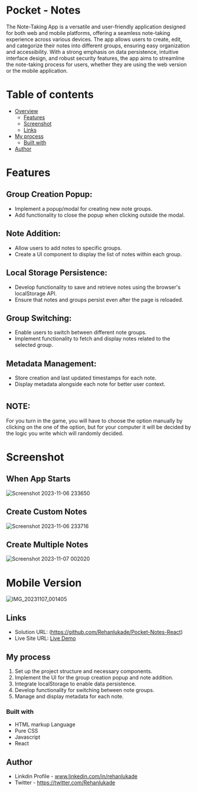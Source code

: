 # **Pocket - Notes**

The Note-Taking App is a versatile and user-friendly application designed for both web and mobile platforms, offering a seamless note-taking experience across various devices. The app allows users to create, edit, and categorize their notes into different groups, ensuring easy organization and accessibility. With a strong emphasis on data persistence, intuitive interface design, and robust security features, the app aims to streamline the note-taking process for users, whether they are using the web version or the mobile application.

# Table of contents

- [Overview](#overview)
  - [Features](Featurese)
  - [Screenshot](#screenshot)
  - [Links](#links)
- [My process](#my-process)
  - [Built with](#built-with)
- [Author](#author)


# Features

## Group Creation Popup:

- Implement a popup/modal for creating new note groups.
- Add functionality to close the popup when clicking outside the modal.

## Note Addition:

- Allow users to add notes to specific groups.
- Create a UI component to display the list of notes within each group.

## Local Storage Persistence:

- Develop functionality to save and retrieve notes using the browser's localStorage API.
- Ensure that notes and groups persist even after the page is reloaded.

## Group Switching:

- Enable users to switch between different note groups.
- Implement functionality to fetch and display notes related to the selected group.

## Metadata Management:

- Store creation and last updated timestamps for each note.
- Display metadata alongside each note for better user context.
# 
## NOTE:     
  For you turn in the game, you will have to choose the option manually by clicking on the one of the option, but for your computer it will be decided by the logic you write which will randomly decided.

# Screenshot

## When App Starts

![Screenshot 2023-11-06 233650](https://github.com/Rehanlukade/Stone-Paper_Scissor/assets/47839836/db6c3395-b99e-4313-8b7a-232b2146ab74)


## Create Custom Notes
![Screenshot 2023-11-06 233716](https://github.com/Rehanlukade/Stone-Paper_Scissor/assets/47839836/39d11292-dc1c-4cf4-b2e2-62d6e67b56cd)

## Create Multiple Notes
![Screenshot 2023-11-07 002020](https://github.com/Rehanlukade/Pocket-Notes-React/assets/47839836/a4e52e60-5dfe-4da0-a381-9b9c9c52cb52)


# Mobile Version

![IMG_20231107_001405](https://github.com/Rehanlukade/Pocket-Notes-React/assets/47839836/a6e5c85a-02dc-42f0-b98e-4e0a795e0956)



## Links

- Solution URL: (https://github.com/Rehanlukade/Pocket-Notes-React)
- Live Site URL: [Live Demo](https://pocket-notes-rsl.netlify.app/)

## My process
1) Set up the project structure and necessary components.
2) Implement the UI for the group creation popup and note addition.
3) Integrate localStorage to enable data persistence.
4) Develop functionality for switching between note groups.
5) Manage and display metadata for each note.

### Built with

- HTML markup Language 
- Pure CSS
- Javascript
- React 
  
## Author

- Linkdin Profile - www.linkedin.com/in/rehanlukade
- Twitter - https://twitter.com/Rehanlukade
